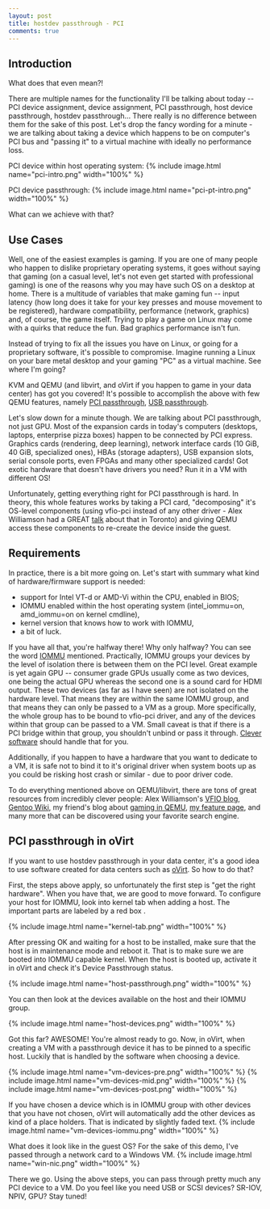 ```yaml
---
layout: post
title: hostdev passthrough - PCI
comments: true
---
```


## Introduction
What does that even mean?!

There are multiple names for the functionality I'll be talking about today -- PCI device assignment, device assignment, PCI passthrough, host device passthrough, hostdev passthrough... There really is no difference between them for the sake of this post. Let's drop the fancy wording for a minute - we are talking about taking a device which happens to be on computer's PCI bus and "passing it" to a virtual machine with ideally no performance loss.

PCI device within host operating system:
{% include image.html name="pci-intro.png" width="100%" %}

PCI device passthrough:
{% include image.html name="pci-pt-intro.png" width="100%" %}

What can we achieve with that?

## Use Cases

Well, one of the easiest examples is gaming. If you are one of many people who happen to dislike proprietary operating systems, it goes without saying that gaming (on a casual level, let's not even get started with professional gaming) is one of the reasons why you may have such OS on a desktop at home. There is a multitude of variables that make gaming fun -- input latency (how long does it take for your key presses and mouse movement to be registered), hardware compatibility, performance (network, graphics) and, of course, the game itself. Trying to play a game on Linux may come with a quirks that reduce the fun. Bad graphics performance isn't fun.

Instead of trying to fix all the issues you have on Linux, or going for a proprietary software, it's possible to compromise. Imagine running a Linux on your bare metal desktop and your gaming "PC" as a virtual machine. See where I'm going?

KVM and QEMU (and libvirt, and oVirt if you happen to game in your data center) has got you covered! It's possible to accomplish the above with few QEMU features, namely [PCI passthrough](https://docs.fedoraproject.org/en-US/Fedora/13/html/Virtualization_Guide/chap-Virtualization-PCI_passthrough.html), [USB passthrough](http://www.linux-kvm.org/page/USB_Host_Device_Assigned_to_Guest).

Let's slow down for a minute though. We are talking about PCI passthrough, not just GPU. Most of the expansion cards in today's computers (desktops, laptops, enterprise pizza boxes) happen to be connected by PCI express. Graphics cards (rendering, deep learning), network interface cards (10 GiB, 40 GiB, specialized ones), HBAs (storage adapters), USB expansion slots, serial console ports, even FPGAs and many other specialized cards! Got exotic hardware that doesn't have drivers you need? Run it in a VM with different OS!

Unfortunately, getting everything right for PCI passthrough is hard. In theory, this whole features works by taking a PCI card, "decomposing" it's OS-level components (using vfio-pci instead of any other driver - Alex Williamson had a GREAT [talk](http://events.linuxfoundation.org/sites/events/files/slides/An%20Introduction%20to%20PCI%20Device%20Assignment%20with%20VFIO%20-%20Williamson%20-%202016-08-30_0.pdf) about that in Toronto) and giving QEMU access these components to re-create the device inside the guest.

## Requirements

In practice, there is a bit more going on. Let's start with summary what kind of hardware/firmware support is needed:

- support for Intel VT-d or AMD-Vi within the CPU, enabled in BIOS;
- IOMMU enabled within the host operating system (intel_iommu=on, amd_iommu=on on kernel cmdline),
- kernel version that knows how to work with IOMMU,
- a bit of luck.

If you have all that, you're halfway there! Why only halfway? You can see the word [IOMMU](https://en.wikipedia.org/wiki/Input%E2%80%93output_memory_management_unit) mentioned. Practically, IOMMU groups your devices by the level of isolation there is between them on the PCI level. Great example is yet again GPU -- consumer grade GPUs usually come as two devices, one being the actual GPU whereas the second one is a sound card for HDMI output. These two devices (as far as I have seen) are not isolated on the hardware level. That means they are within the same IOMMU group, and that means they can only be passed to a VM as a group. More specifically, the whole group has to be bound to vfio-pci driver, and any of the devices within that group can be passed to a VM. Small caveat is that if there is a PCI bridge within that group, you shouldn't unbind or pass it through. [Clever software](https://www.ovirt.org/) should handle that for you.

Additionally, if you happen to have a hardware that you want to dedicate to a VM, it is safe not to bind it to it's original driver when system boots up as you could be risking host crash or similar - due to poor driver code.

To do everything mentioned above on QEMU/libvirt, there are tons of great resources from incredibly clever people: Alex Williamson's [VFIO blog](vfio.blogspot.com), [Gentoo Wiki](https://wiki.installgentoo.com/index.php/PCI_passthrough), my friend's blog about [gaming in QEMU](http://www.zveleba.cz/?p=52), [my feature page](http://www.ovirt.org/develop/release-management/features/engine/hostdev-passthrough/), and many more that can be discovered using your favorite search engine.

## PCI passthrough in oVirt

If you want to use hostdev passthrough in your data center, it's a good idea to use software created for data centers such as [oVirt](http://ovirt.org/). So how to do that?

First, the steps above apply, so unfortunately the first step is "get the right hardware". When you have that, we are good to move forward. To configure your host for IOMMU, look into kernel tab when adding a host. The important parts are labeled by a red box .

{% include image.html name="kernel-tab.png" width="100%" %}

After pressing OK and waiting for a host to be installed, make sure that the host is in maintenance mode and reboot it. That is to make sure we are booted into IOMMU capable kernel. When the host is booted up, activate it in oVirt and check it's Device Passthrough status.

{% include image.html name="host-passthrough.png" width="100%" %}

You can then look at the devices available on the host and their IOMMU group.

{% include image.html name="host-devices.png" width="100%" %}

Got this far? AWESOME! You're almost ready to go. Now, in oVirt, when creating a VM with a passthrough device it has to be pinned to a specific host. Luckily that is handled by the software when choosing a device.

{% include image.html name="vm-devices-pre.png" width="100%" %}
{% include image.html name="vm-devices-mid.png" width="100%" %}
{% include image.html name="vm-devices-post.png" width="100%" %}

If you have chosen a device which is in IOMMU group with other devices that you have not chosen, oVirt will automatically add the other devices as kind of a place holders. That is indicated by slightly faded text.
{% include image.html name="vm-devices-iommu.png" width="100%" %}

What does it look like in the guest OS? For the sake of this demo, I've passed through a network card to a Windows VM.
{% include image.html name="win-nic.png" width="100%" %}

There we go. Using the above steps, you can pass through pretty much any PCI device to a VM. Do you feel like you need USB or SCSI devices? SR-IOV, NPIV, GPU? Stay tuned!
